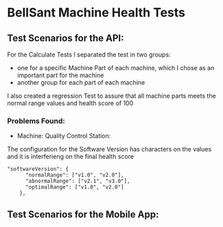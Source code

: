 # BellSant Machine Health Tests

## Test Scenarios for the API:

For the Calculate Tests I separated the test in two groups:
* one for a specific Machine Part of each machine, which I chose as an important part for the machine
* another group for each part of each machine

I also created a regression Test to assure that all machine parts meets the normal range values and health score of 100


### Problems Found:

*   Machine: Quality Control Station: 

The configuration for the Software Version has characters on the values and it is interferieng on the final health score

```
"softwareVersion": {
      "normalRange": ["v1.0", "v2.0"],
      "abnormalRange": ["v2.1", "v3.0"],
      "optimalRange": ["v1.0", "v2.0"]
    },
```

## Test Scenarios for the Mobile App:


